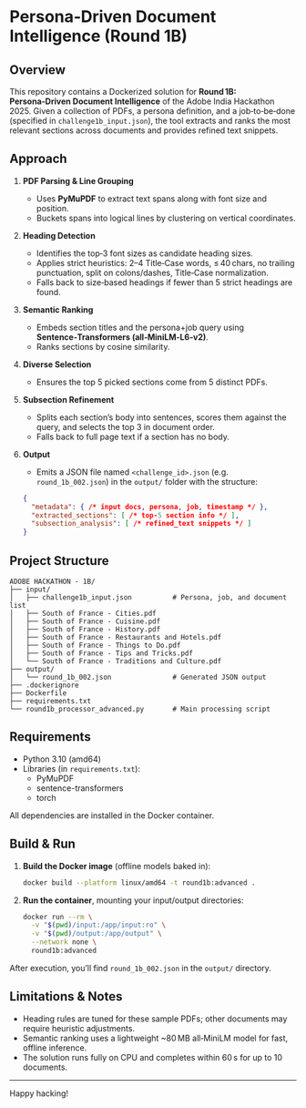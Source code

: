 # Persona‑Driven Document Intelligence (Round 1B)

## Overview

This repository contains a Dockerized solution for **Round 1B: Persona‑Driven Document Intelligence** of the Adobe India Hackathon 2025. Given a collection of PDFs, a persona definition, and a job‑to‑be‑done (specified in `challenge1b_input.json`), the tool extracts and ranks the most relevant sections across documents and provides refined text snippets.

## Approach

1. **PDF Parsing & Line Grouping**

   - Uses **PyMuPDF** to extract text spans along with font size and position.
   - Buckets spans into logical lines by clustering on vertical coordinates.

2. **Heading Detection**

   - Identifies the top‑3 font sizes as candidate heading sizes.
   - Applies strict heuristics: 2–4 Title‑Case words, ≤ 40 chars, no trailing punctuation, split on colons/dashes, Title‑Case normalization.
   - Falls back to size‑based headings if fewer than 5 strict headings are found.

3. **Semantic Ranking**

   - Embeds section titles and the persona+job query using **Sentence‑Transformers (all‑MiniLM‑L6‑v2)**.
   - Ranks sections by cosine similarity.

4. **Diverse Selection**

   - Ensures the top 5 picked sections come from 5 distinct PDFs.

5. **Subsection Refinement**

   - Splits each section’s body into sentences, scores them against the query, and selects the top 3 in document order.
   - Falls back to full page text if a section has no body.

6. **Output**

   - Emits a JSON file named `<challenge_id>.json` (e.g. `round_1b_002.json`) in the `output/` folder with the structure:

   ```json
   {
     "metadata": { /* input docs, persona, job, timestamp */ },
     "extracted_sections": [ /* top‑5 section info */ ],
     "subsection_analysis": [ /* refined_text snippets */ ]
   }
   ```

## Project Structure

```
ADOBE HACKATHON - 1B/
├── input/
│   ├── challenge1b_input.json          # Persona, job, and document list
│   ├── South of France - Cities.pdf
│   ├── South of France - Cuisine.pdf
│   ├── South of France - History.pdf
│   ├── South of France - Restaurants and Hotels.pdf
│   ├── South of France - Things to Do.pdf
│   ├── South of France - Tips and Tricks.pdf
│   └── South of France - Traditions and Culture.pdf
├── output/
│   └── round_1b_002.json               # Generated JSON output
├── .dockerignore
├── Dockerfile
├── requirements.txt
└── round1b_processor_advanced.py       # Main processing script
```

## Requirements

- Python 3.10 (amd64)
- Libraries (in `requirements.txt`):
  - PyMuPDF
  - sentence-transformers
  - torch

All dependencies are installed in the Docker container.

## Build & Run

1. **Build the Docker image** (offline models baked in):

   ```bash
   docker build --platform linux/amd64 -t round1b:advanced .
   ```

2. **Run the container**, mounting your input/output directories:

   ```bash
   docker run --rm \
     -v "$(pwd)/input:/app/input:ro" \
     -v "$(pwd)/output:/app/output" \
     --network none \
     round1b:advanced
   ```

After execution, you’ll find `round_1b_002.json` in the `output/` directory.

## Limitations & Notes

- Heading rules are tuned for these sample PDFs; other documents may require heuristic adjustments.
- Semantic ranking uses a lightweight \~80 MB all‑MiniLM model for fast, offline inference.
- The solution runs fully on CPU and completes within 60 s for up to 10 documents.

---

Happy hacking!


